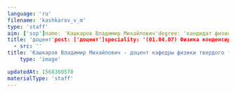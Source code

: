 ```yaml
---
language: 'ru'
filename: 'kashkarov_v_m'
type: 'staff'
aim: ['ssp']name: 'Кашкаров Владимир Михайлович'degree: 'кандидат физико-математических наук'
title: 'доцент'post: ['доцент']speciality: '(01.04.07) Физика конденсированного состояния'contacts: []avatar:
  - src: ''
title: 'Кашкаров Владимир Михайлович - доцент кафедры физики твердого тела и наноструктур'
    type: 'image'

updatedAt: 1568360578
materialType: 'staff'
---
```


